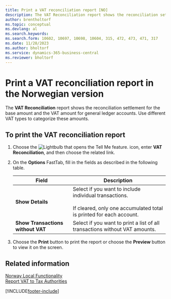 ```yaml
---
title: Print a VAT reconciliation report [NO]
description: The VAT Reconciliation report shows the reconciliation settlement for the base amount and the VAT amount for general ledger accounts.
author: brentholtorf
ms.topic: conceptual
ms.devlang: al
ms.search.keywords:
ms.search.form: 10602, 10697, 10698, 10604, 315, 472, 473, 471, 317
ms.date: 11/28/2023
ms.author: bholtorf
ms.service: dynamics-365-business-central
ms.reviewer: bholtorf
---
```

# Print a VAT reconciliation report in the Norwegian version
The **VAT Reconciliation** report shows the reconciliation settlement for the base amount and the VAT amount for general ledger accounts. Use different VAT types to categorize these amounts.  

## To print the VAT reconciliation report  

1.  Choose the ![Lightbulb that opens the Tell Me feature.](../../media/ui-search/search_small.png "Tell me what you want to do") icon, enter **VAT Reconciliation**, and then choose the related link.  
2.  On the **Options** FastTab, fill in the fields as described in the following table.  

    |Field|Description|  
    |---------------------------------|---------------------------------------|  
    |**Show Details**|Select if you want to include individual transactions.<br /><br /> If cleared, only one accumulated total is printed for each account.|  
    |**Show Transactions without VAT**|Select if you want to print a list of all transactions without VAT amounts.|  

3.  Choose the **Print** button to print the report or choose the **Preview** button to view it on the screen.  

## Related information  
 [Norway Local Functionality](norway-local-functionality.md)   
 [Report VAT to Tax Authorities](../../finance-how-report-vat.md)


[!INCLUDE[footer-include](../../includes/footer-banner.md)]